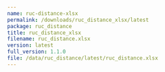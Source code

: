 ```yaml
---
name: ruc-distance-xlsx
permalink: /downloads/ruc_distance_xlsx/latest
package: ruc_distance
title: ruc_distance_xlsx
filename: ruc_distance.xlsx
version: latest
full_version: 1.1.0
file: /data/ruc_distance/latest/ruc_distance.xlsx
---
```

